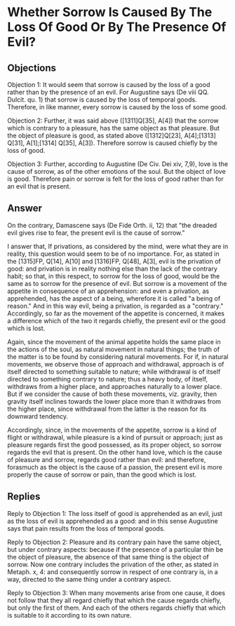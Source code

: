 # Whether Sorrow Is Caused By The Loss Of Good Or By The Presence Of Evil?

## Objections

Objection 1: It would seem that sorrow is caused by the loss of a good rather than by the presence of an evil. For Augustine says (De viii QQ. Dulcit. qu. 1) that sorrow is caused by the loss of temporal goods. Therefore, in like manner, every sorrow is caused by the loss of some good.

Objection 2: Further, it was said above ([1311]Q[35], A[4]) that the sorrow which is contrary to a pleasure, has the same object as that pleasure. But the object of pleasure is good, as stated above ([1312]Q[23], A[4];[1313] Q[31], A[1];[1314] Q[35], A[3]). Therefore sorrow is caused chiefly by the loss of good.

Objection 3: Further, according to Augustine (De Civ. Dei xiv, 7,9), love is the cause of sorrow, as of the other emotions of the soul. But the object of love is good. Therefore pain or sorrow is felt for the loss of good rather than for an evil that is present.

## Answer

On the contrary, Damascene says (De Fide Orth. ii, 12) that "the dreaded evil gives rise to fear, the present evil is the cause of sorrow."

I answer that, If privations, as considered by the mind, were what they are in reality, this question would seem to be of no importance. For, as stated in the [1315]FP, Q[14], A[10] and [1316]FP, Q[48], A[3], evil is the privation of good: and privation is in reality nothing else than the lack of the contrary habit; so that, in this respect, to sorrow for the loss of good, would be the same as to sorrow for the presence of evil. But sorrow is a movement of the appetite in consequence of an apprehension: and even a privation, as apprehended, has the aspect of a being, wherefore it is called "a being of reason." And in this way evil, being a privation, is regarded as a "contrary." Accordingly, so far as the movement of the appetite is concerned, it makes a difference which of the two it regards chiefly, the present evil or the good which is lost.

Again, since the movement of the animal appetite holds the same place in the actions of the soul, as natural movement in natural things; the truth of the matter is to be found by considering natural movements. For if, in natural movements, we observe those of approach and withdrawal, approach is of itself directed to something suitable to nature; while withdrawal is of itself directed to something contrary to nature; thus a heavy body, of itself, withdraws from a higher place, and approaches naturally to a lower place. But if we consider the cause of both these movements, viz. gravity, then gravity itself inclines towards the lower place more than it withdraws from the higher place, since withdrawal from the latter is the reason for its downward tendency.

Accordingly, since, in the movements of the appetite, sorrow is a kind of flight or withdrawal, while pleasure is a kind of pursuit or approach; just as pleasure regards first the good possessed, as its proper object, so sorrow regards the evil that is present. On the other hand love, which is the cause of pleasure and sorrow, regards good rather than evil: and therefore, forasmuch as the object is the cause of a passion, the present evil is more properly the cause of sorrow or pain, than the good which is lost.

## Replies

Reply to Objection 1: The loss itself of good is apprehended as an evil, just as the loss of evil is apprehended as a good: and in this sense Augustine says that pain results from the loss of temporal goods.

Reply to Objection 2: Pleasure and its contrary pain have the same object, but under contrary aspects: because if the presence of a particular thin be the object of pleasure, the absence of that same thing is the object of sorrow. Now one contrary includes the privation of the other, as stated in Metaph. x, 4: and consequently sorrow in respect of one contrary is, in a way, directed to the same thing under a contrary aspect.

Reply to Objection 3: When many movements arise from one cause, it does not follow that they all regard chiefly that which the cause regards chiefly, but only the first of them. And each of the others regards chiefly that which is suitable to it according to its own nature.